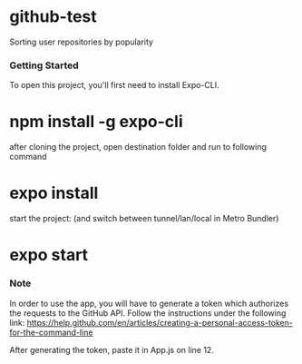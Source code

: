 # github-test
Sorting user repositories by popularity




### Getting Started
To open this project, you'll first need to install Expo-CLI.
# npm install -g expo-cli

after cloning the project, open destination folder and run to following command
# expo install
  
start the project: (and switch between tunnel/lan/local in Metro Bundler)
# expo start




### Note
In order to use the app, you will have to generate a token which authorizes the requests to the GitHub API. Follow the instructions under the following link:
https://help.github.com/en/articles/creating-a-personal-access-token-for-the-command-line

After generating the token, paste it in App.js on line 12.
